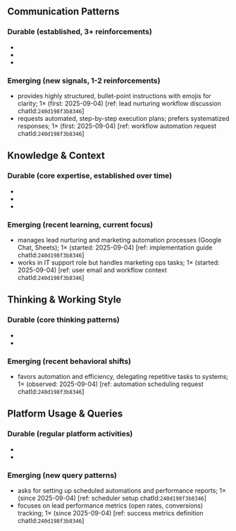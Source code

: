 ## Communication Patterns
### Durable (established, 3+ reinforcements)
- 
- 
- 

### Emerging (new signals, 1-2 reinforcements)
- provides highly structured, bullet-point instructions with emojis for clarity; 1× (first: 2025-09-04) [ref: lead nurturing workflow discussion chatId:`240d198f3b8346`]
- requests automated, step-by-step execution plans; prefers systematized responses; 1× (first: 2025-09-04) [ref: workflow automation request chatId:`240d198f3b8346`]

## Knowledge & Context
### Durable (core expertise, established over time)
- 
- 
- 

### Emerging (recent learning, current focus)
- manages lead nurturing and marketing automation processes (Google Chat, Sheets); 1× (started: 2025-09-04) [ref: implementation guide chatId:`240d198f3b8346`]
- works in IT support role but handles marketing ops tasks; 1× (started: 2025-09-04) [ref: user email and workflow context chatId:`240d198f3b8346`]

## Thinking & Working Style
### Durable (core thinking patterns)
- 
- 

### Emerging (recent behavioral shifts)
- favors automation and efficiency, delegating repetitive tasks to systems; 1× (observed: 2025-09-04) [ref: automation scheduling request chatId:`240d198f3b8346`]

## Platform Usage & Queries
### Durable (regular platform activities)
- 
- 

### Emerging (new query patterns)
- asks for setting up scheduled automations and performance reports; 1× (since 2025-09-04) [ref: scheduler setup chatId:`240d198f3b8346`]
- focuses on lead performance metrics (open rates, conversions) tracking; 1× (since 2025-09-04) [ref: success metrics definition chatId:`240d198f3b8346`] 
